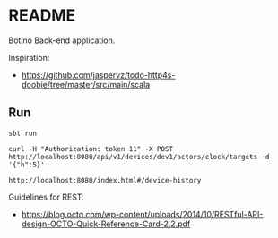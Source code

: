 # README

Botino Back-end application. 

Inspiration:
- https://github.com/jaspervz/todo-http4s-doobie/tree/master/src/main/scala

## Run

```
sbt run

curl -H "Authorization: token 11" -X POST http://localhost:8080/api/v1/devices/dev1/actors/clock/targets -d '{"h":5}'

http://localhost:8080/index.html#/device-history
```

Guidelines for REST:
- https://blog.octo.com/wp-content/uploads/2014/10/RESTful-API-design-OCTO-Quick-Reference-Card-2.2.pdf

